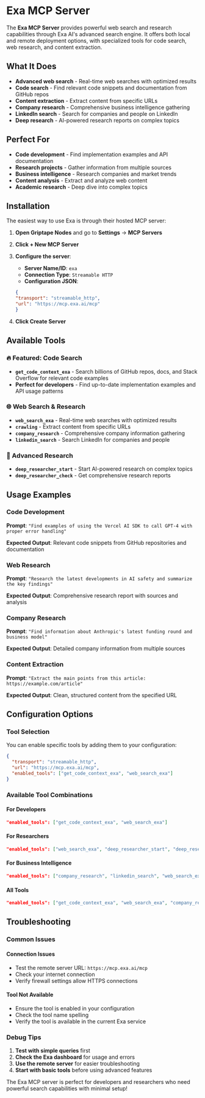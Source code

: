 # Exa MCP Server

The **Exa MCP Server** provides powerful web search and research capabilities through Exa AI's advanced search engine. It offers both local and remote deployment options, with specialized tools for code search, web research, and content extraction.

## What It Does

- **Advanced web search** - Real-time web searches with optimized results
- **Code search** - Find relevant code snippets and documentation from GitHub repos
- **Content extraction** - Extract content from specific URLs
- **Company research** - Comprehensive business intelligence gathering
- **LinkedIn search** - Search for companies and people on LinkedIn
- **Deep research** - AI-powered research reports on complex topics

## Perfect For

- **Code development** - Find implementation examples and API documentation
- **Research projects** - Gather information from multiple sources
- **Business intelligence** - Research companies and market trends
- **Content analysis** - Extract and analyze web content
- **Academic research** - Deep dive into complex topics

## Installation

The easiest way to use Exa is through their hosted MCP server:

1. **Open Griptape Nodes** and go to **Settings** → **MCP Servers**
1. **Click + New MCP Server**
1. **Configure the server**:

    - **Server Name/ID**: `exa`
    - **Connection Type**: `Streamable HTTP`
    - **Configuration JSON**:

    ```json
    {
    "transport": "streamable_http",
    "url": "https://mcp.exa.ai/mcp"
    }
    ```

1. **Click Create Server**

## Available Tools

### 🔥 Featured: Code Search
- **`get_code_context_exa`** - Search billions of GitHub repos, docs, and Stack Overflow for relevant code examples
- **Perfect for developers** - Find up-to-date implementation examples and API usage patterns

### 🌐 Web Search & Research
- **`web_search_exa`** - Real-time web searches with optimized results
- **`crawling`** - Extract content from specific URLs
- **`company_research`** - Comprehensive company information gathering
- **`linkedin_search`** - Search LinkedIn for companies and people

### 🧠 Advanced Research
- **`deep_researcher_start`** - Start AI-powered research on complex topics
- **`deep_researcher_check`** - Get comprehensive research reports

## Usage Examples

### Code Development

**Prompt**: `"Find examples of using the Vercel AI SDK to call GPT-4 with proper error handling"`

**Expected Output**: Relevant code snippets from GitHub repositories and documentation

### Web Research

**Prompt**: `"Research the latest developments in AI safety and summarize the key findings"`

**Expected Output**: Comprehensive research report with sources and analysis

### Company Research

**Prompt**: `"Find information about Anthropic's latest funding round and business model"`

**Expected Output**: Detailed company information from multiple sources

### Content Extraction

**Prompt**: `"Extract the main points from this article: https://example.com/article"`

**Expected Output**: Clean, structured content from the specified URL

## Configuration Options

### Tool Selection

You can enable specific tools by adding them to your configuration:

```json
{
  "transport": "streamable_http",
  "url": "https://mcp.exa.ai/mcp",
  "enabled_tools": ["get_code_context_exa", "web_search_exa"]
}
```

### Available Tool Combinations

#### For Developers
```json
"enabled_tools": ["get_code_context_exa", "web_search_exa"]
```

#### For Researchers
```json
"enabled_tools": ["web_search_exa", "deep_researcher_start", "deep_researcher_check"]
```

#### For Business Intelligence
```json
"enabled_tools": ["company_research", "linkedin_search", "web_search_exa"]
```

#### All Tools
```json
"enabled_tools": ["get_code_context_exa", "web_search_exa", "company_research", "crawling", "linkedin_search", "deep_researcher_start", "deep_researcher_check"]
```

## Troubleshooting

### Common Issues

#### Connection Issues
- Test the remote server URL: `https://mcp.exa.ai/mcp`
- Check your internet connection
- Verify firewall settings allow HTTPS connections

#### Tool Not Available
- Ensure the tool is enabled in your configuration
- Check the tool name spelling
- Verify the tool is available in the current Exa service

### Debug Tips

1. **Test with simple queries** first
2. **Check the Exa dashboard** for usage and errors
3. **Use the remote server** for easier troubleshooting
4. **Start with basic tools** before using advanced features

The Exa MCP server is perfect for developers and researchers who need powerful search capabilities with minimal setup!
